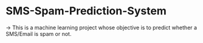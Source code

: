# SMS-Spam-Prediction-System
-> This is a machine learning project whose objective is to predict whether a SMS/Email is spam or not.
